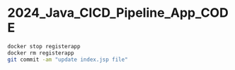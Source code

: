 # 2024_Java_CICD_Pipeline_App_CODE

```bash
docker stop registerapp
docker rm registerapp
git commit -am "update index.jsp file"
```